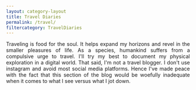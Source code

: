 ```yaml
---
layout: category-layout
title: Travel Diaries
permalink: /travel/
filtercategory: TravelDiaries
---
```


<p align="justify"> Traveling is food for the soul. It helps expand my horizons and revel in the smaller pleasures of life. As a species, humankind suffers from a compulsive urge to travel. I'll try my best to document my physical exploration in a digital world. That said, I'm not a travel blogger. I don't use instagram and avoid most social media platforms. Hence I've made peace with the fact that this section of the blog would be woefully inadequate when it comes to what I see versus what I jot down. </p>  